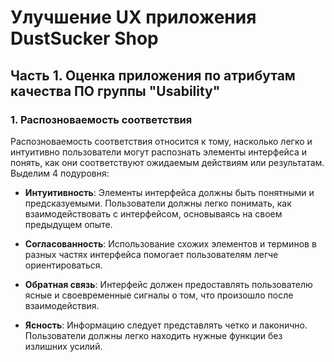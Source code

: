 # Улучшение UX приложения DustSucker Shop

## Часть 1. Оценка приложения по атрибутам качества ПО группы "Usability"

### 1. Распозноваемость соответствия

Распозноваемость соответствия относится к тому, насколько легко и интуитивно пользователи могут распознать элементы интерфейса и понять, как они соответствуют ожидаемым действиям или результатам. 
Выделим 4 подуровня:

- **Интуитивность**: Элементы интерфейса должны быть понятными и предсказуемыми. Пользователи должны легко понимать, как взаимодействовать с интерфейсом, основываясь на своем предыдущем опыте.

- **Согласованность**: Использование схожих элементов и терминов в разных частях интерфейса помогает пользователям легче ориентироваться.

- **Обратная связь**: Интерфейс должен предоставлять пользователю ясные и своевременные сигналы о том, что произошло после взаимодействия.

- **Ясность**: Информацию следует представлять четко и лаконично. Пользователи должны легко находить нужные функции без излишних усилий.
